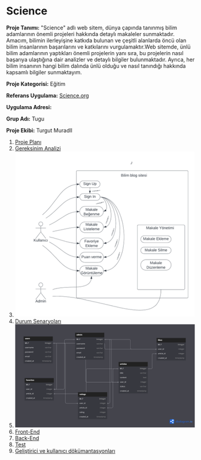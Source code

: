 
# Science

**Proje Tanımı:** "Science" adlı web sitem, dünya çapında tanınmış bilim adamlarının önemli projeleri hakkında detaylı makaleler sunmaktadır. Amacım, bilimin ilerleyişine katkıda bulunan ve çeşitli alanlarda öncü olan bilim insanlarının başarılarını ve katkılarını vurgulamaktır.Web sitemde, ünlü bilim adamlarının yaptıkları önemli projelerin yanı sıra, bu projelerin nasıl başarıya ulaştığına dair analizler ve detaylı bilgiler bulunmaktadır. Ayrıca, her bilim insanının hangi bilim dalında ünlü olduğu ve nasıl tanındığı hakkında kapsamlı bilgiler sunmaktayım.

**Proje Kategorisi:** Eğitim

**Referans Uygulama:** 
[Science.org](https://www.science.org/)

**Uygulama Adresi:**

**Grup Adı:** Tugu

**Proje Ekibi:** Turgut MuradlI

1. [Proje Planı](/png2pdf.pdf)
2. [Gereksinim Analizi](/gereksinimanalizi.md)
3. ![Durum Diyagramı](/kullanicisenaryosudiyagrami.png)
4. [Durum Senaryoları](/durumsenaryoları.md)
5. ![Veri tabanı Diyagram](/Veritabanidiyagram.png)
6. [Front-End](/Front-end.md)
7. [Back-End](/Back-end.md)
8. [Test](/test.md)
9. [Geliştirici ve kullanıcı dökümantasyonları](/kullanici-dokumantosyunu.md)



